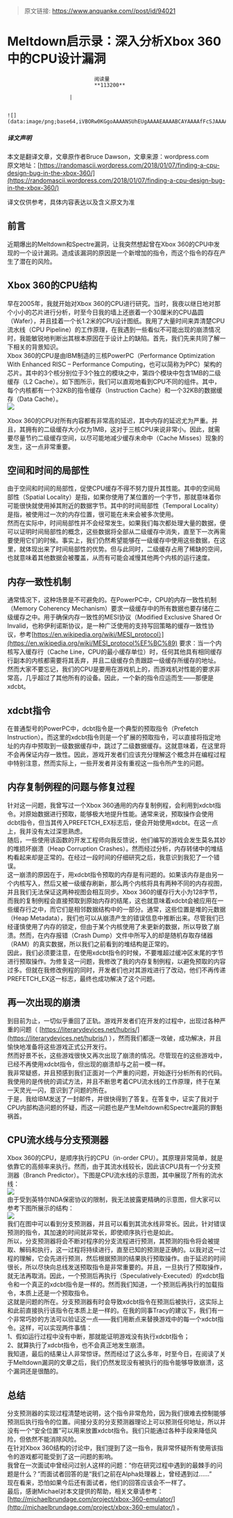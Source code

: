 > 原文链接: https://www.anquanke.com//post/id/94021 


# Meltdown启示录：深入分析Xbox 360中的CPU设计漏洞


                                阅读量   
                                **113200**
                            
                        |
                        
                                                                                                                                    ![](data:image/png;base64,iVBORw0KGgoAAAANSUhEUgAAAAEAAAABCAYAAAAfFcSJAAAAAXNSR0IArs4c6QAAAARnQU1BAACxjwv8YQUAAAAJcEhZcwAADsQAAA7EAZUrDhsAAAANSURBVBhXYzh8+PB/AAffA0nNPuCLAAAAAElFTkSuQmCC)
                                                                                            



##### 译文声明

本文是翻译文章，文章原作者Bruce Dawson，文章来源：wordpress.com
                                <br>原文地址：[https://randomascii.wordpress.com/2018/01/07/finding-a-cpu-design-bug-in-the-xbox-360/](https://randomascii.wordpress.com/2018/01/07/finding-a-cpu-design-bug-in-the-xbox-360/)

译文仅供参考，具体内容表达以及含义原文为准

## 前言

近期爆出的Meltdown和Spectre漏洞，让我突然想起曾在Xbox 360的CPU中发现的一个设计漏洞。造成该漏洞的原因是一个新增加的指令，而这个指令的存在产生了潜在的风险。

## Xbox 360的CPU结构

早在2005年，我就开始对Xbox 360的CPU进行研究。当时，我夜以继日地对那个小小的芯片进行分析，时至今日我的墙上还嵌着一个30厘米的CPU晶圆（Wafer），并且挂着一个长1.2米的CPU设计图纸。我用了大量时间来弄清楚CPU流水线（CPU Pipeline）的工作原理，在我遇到一些看似不可能出现的崩溃情况时，我能敏锐地判断出其根本原因在于设计上的缺陷。首先，我们先来共同了解一下相关的背景知识。<br>
Xbox 360的CPU是由IBM制造的三核PowerPC（Performance Optimization With Enhanced RISC – Performance Computing，也可以简称为PPC）架构的芯片。其中的3个核分别位于3个独立的模块之中，第四个模块中包含1MB的二级缓存（L2 Cache）。如下图所示，我们可以直观地看到CPU不同的组件。其中，每个内核都有一个32KB的指令缓存（Instruction Cache）和一个32KB的数据缓存（Data Cache）。<br>[![](https://p5.ssl.qhimg.com/t01be813f9e153ec23c.jpg)](https://p5.ssl.qhimg.com/t01be813f9e153ec23c.jpg)

Xbox 360的CPU对所有内容都有非常高的延迟，其中内存的延迟尤为严重。并且，其拥有的二级缓存大小仅为1MB，这对于三核CPU来说非常小。因此，就需要尽量节约二级缓存空间，以尽可能地减少缓存未命中（Cache Misses）现象的发生，这一点非常重要。

## 空间和时间的局部性

由于空间和时间的局部性，促使CPU缓存不得不努力提升其性能。其中的空间局部性（Spatial Locality）是指，如果你使用了某位置的一个字节，那就意味着你可能很快就使用掉其附近的数据字节。其中的时间局部性（Temporal Locality）是指，被使用过一次的内存位置，很可能在未来会被多次使用。<br>
然而在实际中，时间局部性并不会经常发生。如果我们每次都处理大量的数据，便可以证明时间局部性的概念，这些数据将全部从二级缓存中消失，直至下一次再需要使用它们的时候。事实上，我们仍然希望能够在一级缓存中使用这些数据，在这里，就体现出来了时间局部性的优势。但与此同时，二级缓存占用了稀缺的空间，也就意味着其他数据会被覆盖，从而有可能会减慢其他两个内核的运行速度。

## 内存一致性机制

通常情况下，这种场景是不可避免的。在PowerPC中，CPU的内存一致性机制（Memory Coherency Mechanism）要求一级缓存中的所有数据也要存储在二级缓存之中。用于确保内存一致性的MESI协议（Modified Exclusive Shared Or Invalid，也称伊利诺斯协议，是一种广泛使用的支持写回策略的缓存一致性协议，参考[https://en.wikipedia.org/wiki/MESI_protocol）](https://en.wikipedia.org/wiki/MESI_protocol%EF%BC%89) 要求：当一个内核写入缓存行（Cache Line，CPU的最小缓存单位）时，任何其他具有相同缓存行副本的内核都需要将其丢弃，并且二级缓存负责跟踪一级缓存所缓存的地址。<br>
然而大家不要忘记，我们的CPU是要用在游戏机上的，而游戏机对性能的要求非常高，几乎超过了其他所有的设备。因此，一个新的指令应运而生——那便是xdcbt。

## xdcbt指令

在普通型号的PowerPC中，dcbt指令是一个典型的预取指令（Prefetch Instruction）。而这里的xdcbt指令则是一个扩展的预取指令，可以直接将指定地址的内存中预取到一级数据缓存中，跳过了二级数据缓存。这就意味着，在这里将不会再保证内存一致性。因此，游戏开发者们应该充分理解这个概念并在编程过程中特别注意，然而实际上，一些开发者并没有重视这一指令所产生的问题。

## 内存复制例程的问题与修复过程

针对这一问题，我曾写过一个Xbox 360通用的内存复制例程，会利用到xdcbt指令。对原始数据进行预取，能够极大地提升性能。通常来说，预取操作会使用dcbt指令，但当其传入PREFETCH_EX标志后，便会开始使用xdcbt。在这一点上，我并没有太过深思熟虑。<br>
随后，一些使用该函数的开发工程师向我反馈说，他们编写的游戏会发生莫名其妙的堆损坏崩溃（Heap Corruption Crashes）。然而经过分析，内存转储中的堆结构看起来却是正常的。在经过一段时间的仔细研究之后，我意识到我犯了一个错误。<br>
这一崩溃的原因在于，用xdcbt指令预取的内存是有问题的。如果该内存是由另一个内核写入，然后又被一级缓存刷新，那么两个内核将具有两种不同的内存视图，并且我们无法保证这两种视图会相互同步。Xbox 360的缓存行大小为128字节，而我的复制例程会直接预取到原始内存的结尾，这也就意味着xdcbt会被应用在一些缓存行之中，而它们是相邻数据结构中的一部分。通常，这些位置是堆的元数据（Heap Metadata），我们也可以从崩溃产生的错误信息中推断出来。尽管我们已经谨慎使用了内存的锁定，但由于某个内核使用了未更新的数据，所以导致了崩溃。然而，在内存报错（Crash Dump）文件中所写入的却是随机存取存储器（RAM）的真实数据，所以我们之前看到的堆结构是正常的。<br>
因此，我们必须要注意，在使用xdcbt指令的时候，不要堆超过缓冲区末尾的字节进行预取操作。为修复这一问题，我修改了我的内存复制例程，以避免预取的内容过多。但就在我修改例程的同时，开发者们也对其游戏进行了改动，他们不再传递PREFETCH_EX这一标志，最终也成功解决了这个问题。

## 再一次出现的崩溃

到目前为止，一切似乎重回了正轨。游戏开发者们在开发的过程中，出现过各种严重的问题（ [https://literarydevices.net/hubris/](https://literarydevices.net/hubris/) ），然而我们都逐一攻破，成功解决，并且愉快地准备将这些游戏正式公开发行。<br>
然而好景不长，这些游戏很快又再次出现了崩溃的情况。尽管现在的这些游戏中，已经不再使用xdcbt指令，但出现的崩溃却与之前一模一样。<br>
我非常疑惑，并且预感到我们正面对一个严重的问题，开始逐行分析所有的代码。<br>
我使用的是传统的调试方法，并且不断思考着CPU流水线的工作原理，终于在某一天灵光一闪，意识到了问题的所在。<br>
于是，我给IBM发送了一封邮件，并很快得到了答复。在答复中，证实了我对于CPU内部构造问题的怀疑，而这一问题也是产生Meltdown和Spectre漏洞的罪魁祸首。

## CPU流水线与分支预测器

Xbox 360的CPU，是顺序执行的CPU（in-order CPU）。其原理非常简单，就是依靠它的高频率来执行。然而，由于其流水线较长，因此该CPU具有一个分支预测器（Branch Predictor）。下图是CPU流水线的示意图，其中展现了所有的流水线：<br>[![](https://p4.ssl.qhimg.com/t01be2ed566c7a58d3a.png)](https://p4.ssl.qhimg.com/t01be2ed566c7a58d3a.png)<br>
由于受到英特尔NDA保密协议的限制，我无法披露更精确的示意图，但大家可以参考下图所展示的结构：<br>[![](https://p2.ssl.qhimg.com/t01a8d5d9fdbaa92edd.png)](https://p2.ssl.qhimg.com/t01a8d5d9fdbaa92edd.png)<br>
我们在图中可以看到分支预测器，并且可以看到其流水线非常长。因此，针对错误预测的指令，其加速的时间就非常长，即使顺序执行也是如此。<br>
所以，分支预测器将会不断对程序的分支流程进行预测，其预测的指令将会被提取、解码和执行，这一过程将持续进行，直至已知的预测是正确的。以我对这一过程的理解，它会先进行预测，然后根据预测的结果执行预取操作。由于延迟的时间很长，所以尽快向总线发送预取指令是非常重要的。并且，一旦执行了预取操作，就无法再取消。因此，一个预测后再执行（Speculatively-Executed）的xdcbt指令和一个真正的xdcbt指令是一样的。然而我们知道，一个预测后再执行的加载指令，本质上还是一个预取指令。<br>
这就是问题的所在。分支预测器有时会导致xdcbt指令在预测后被执行，这实际上和此前直接执行该指令在本质上是一样的。在我的同事Tracy的建议下，我们有一个非常巧妙的方法可以验证这一点——我们用断点来替换游戏中的每一个xdcbt指令。这样，可以实现两件事情：<br>
1、假如运行过程中没有中断，那就能证明游戏没有执行xdcbt指令；<br>
2、就算执行了xdcbt指令，也不会真正地发生崩溃。<br>
我知道，最后的结果让人非常惊讶。然而经过了这么多年，时至今日，在阅读了关于Meltdown漏洞的文章之后，我们仍然发现没有被执行的指令能够导致崩溃，这个漏洞还是很酷的。

## 总结

分支预测器的实现过程清楚地说明，这个指令非常危险，因为我们很难去控制能够预测后执行指令的位置。间接分支的分支预测器理论上可以预测任何地址，所以并没有一个“安全位置”可以用来放置xdcbt指令。我们只能通过各种手段来降低风险，但依然不能消除风险。<br>
在针对Xbox 360结构的讨论中，我们提到了这一指令，我非常怀疑所有使用该指令的游戏都可能受到了这一问题的影响。<br>
我曾在一次面试中曾经问过别人这样的问题：“你在研究过程中遇到的最棘手的问题是什么？”而面试者回答的是“我们之前在Alpha处理器上，曾经遇到过……”<br>
现在看来，恐怕如果今后还有面试者，他们的回答应该会不一样了。<br>
最后，感谢Michael对本文提供的帮助，相关文章请参考：[http://michaelbrundage.com/project/xbox-360-emulator/](http://michaelbrundage.com/project/xbox-360-emulator/) 。
